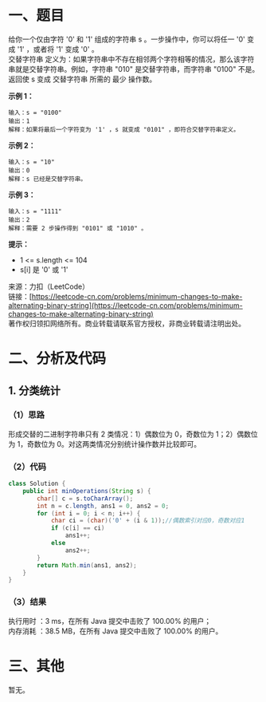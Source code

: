 # 一、题目
给你一个仅由字符 '0' 和 '1' 组成的字符串 s 。一步操作中，你可以将任一 '0' 变成 '1' ，或者将 '1' 变成 '0' 。     
交替字符串 定义为：如果字符串中不存在相邻两个字符相等的情况，那么该字符串就是交替字符串。例如，字符串 "010" 是交替字符串，而字符串 "0100" 不是。     
返回使 s 变成 交替字符串 所需的 最少 操作数。     
     
**示例 1：**     
```
输入：s = "0100"
输出：1
解释：如果将最后一个字符变为 '1' ，s 就变成 "0101" ，即符合交替字符串定义。
```
**示例 2：**     
```
输入：s = "10"
输出：0
解释：s 已经是交替字符串。
```
**示例 3：**    
```
输入：s = "1111"
输出：2
解释：需要 2 步操作得到 "0101" 或 "1010" 。
```
**提示：**      
- 1 <= s.length <= 104
- s[i] 是 '0' 或 '1'
     
来源：力扣（LeetCode）     
链接：[https://leetcode-cn.com/problems/minimum-changes-to-make-alternating-binary-string](https://leetcode-cn.com/problems/minimum-changes-to-make-alternating-binary-string)     
著作权归领扣网络所有。商业转载请联系官方授权，非商业转载请注明出处。     
# 二、分析及代码    
## 1. 分类统计
### （1）思路
形成交替的二进制字符串只有 2 类情况：1）偶数位为 0，奇数位为 1；2）偶数位为 1，奇数位为 0。对这两类情况分别统计操作数并比较即可。      
### （2）代码
```java
class Solution {
    public int minOperations(String s) {
        char[] c = s.toCharArray();
        int n = c.length, ans1 = 0, ans2 = 0;
        for (int i = 0; i < n; i++) {
            char ci = (char)('0' + (i & 1));//偶数索引对应0，奇数对应1
            if (c[i] == ci)
                ans1++;
            else
                ans2++;
        }
        return Math.min(ans1, ans2);
    }
}
```
### （3）结果
执行用时 ：3 ms，在所有 Java 提交中击败了 100.00% 的用户；    
内存消耗 ：38.5 MB，在所有 Java 提交中击败了 100.00% 的用户。      
# 三、其他
暂无。  
